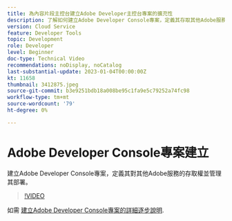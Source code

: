 ```yaml
---
title: 為內容片段主控台建立Adobe Developer主控台專案的擴充性
description: 了解如何建立Adobe Developer Console專案，定義其存取其他Adobe服務的權限，並管理其部署。
version: Cloud Service
feature: Developer Tools
topic: Development
role: Developer
level: Beginner
doc-type: Technical Video
recommendations: noDisplay, noCatalog
last-substantial-update: 2023-01-04T00:00:00Z
kt: 11658
thumbnail: 3412875.jpeg
source-git-commit: b3e9251bdb18a008be95c1fa9e5c79252a74fc98
workflow-type: tm+mt
source-wordcount: '79'
ht-degree: 0%

---
```



# Adobe Developer Console專案建立

建立Adobe Developer Console專案，定義其對其他Adobe服務的存取權並管理其部署。

>[!VIDEO](https://video.tv.adobe.com/v/3412875?quality=12&learn=on)

如需 [建立Adobe Developer Console專案的詳細逐步說明](https://developer.adobe.com/uix/docs/services/aem-cf-console-admin/extension-development/#create-a-project-in-adobe-developer-console).
